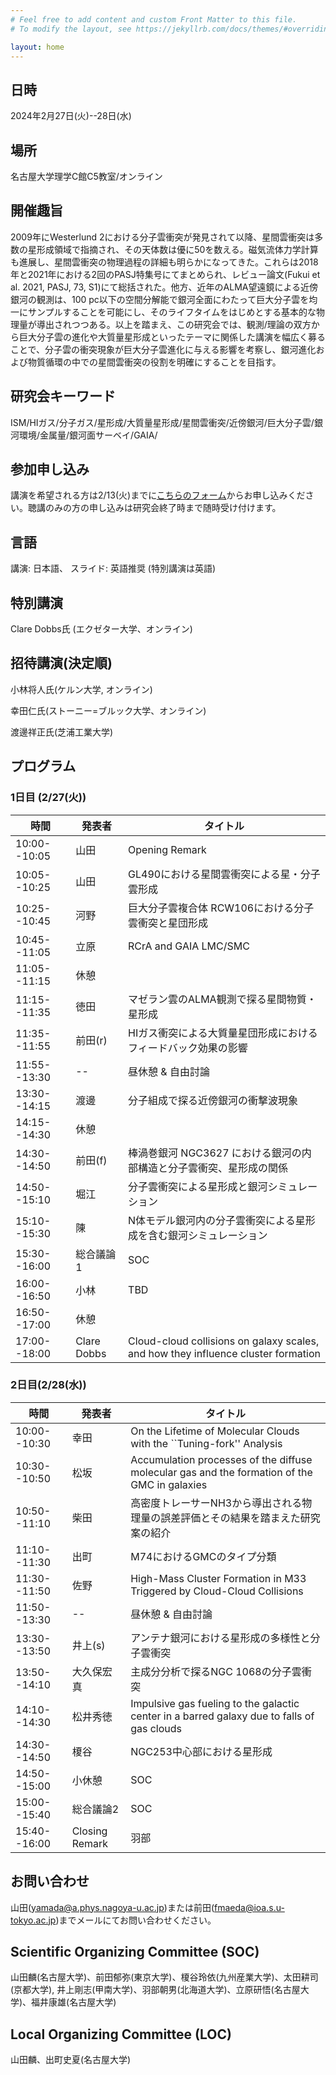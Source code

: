 ```yaml
---
# Feel free to add content and custom Front Matter to this file.
# To modify the layout, see https://jekyllrb.com/docs/themes/#overriding-theme-defaults

layout: home
---
```


## 日時
2024年2月27日(火)--28日(水)

## 場所
名古屋大学理学C館C5教室/オンライン

## 開催趣旨
2009年にWesterlund 2における分子雲衝突が発見されて以降、星間雲衝突は多数の星形成領域で指摘され、その天体数は優に50を数える。磁気流体力学計算も進展し、星間雲衝突の物理過程の詳細も明らかになってきた。これらは2018年と2021年における2回のPASJ特集号にてまとめられ、レビュー論文(Fukui et al. 2021, PASJ, 73, S1)にて総括された。他方、近年のALMA望遠鏡による近傍銀河の観測は、100 pc以下の空間分解能で銀河全面にわたって巨大分子雲を均一にサンプルすることを可能にし、そのライフタイムをはじめとする基本的な物理量が導出されつつある。以上を踏まえ、この研究会では、観測/理論の双方から巨大分子雲の進化や大質量星形成といったテーマに関係した講演を幅広く募ることで、分子雲の衝突現象が巨大分子雲進化に与える影響を考察し、銀河進化および物質循環の中での星間雲衝突の役割を明確にすることを目指す。

## 研究会キーワード
ISM/HIガス/分子ガス/星形成/大質量星形成/星間雲衝突/近傍銀河/巨大分子雲/銀河環境/金属量/銀河面サーベイ/GAIA/

## 参加申し込み
講演を希望される方は2/13(火)までに[こちらのフォーム](https://docs.google.com/forms/d/e/1FAIpQLSeoMVIn6m09KSdJcriAVgCX9hb2_3aXV8puxXAim1Om2yt4gQ/viewform?usp=sf_link)からお申し込みください。聴講のみの方の申し込みは研究会終了時まで随時受け付けます。

## 言語
講演: 日本語、
スライド: 英語推奨
(特別講演は英語)

## 特別講演
Clare Dobbs氏 (エクゼター大学、オンライン)

## 招待講演(決定順)
小林将人氏(ケルン大学, オンライン)

幸田仁氏(ストーニー=ブルック大学、オンライン)

渡邊祥正氏(芝浦工業大学)

## プログラム
### 1日目 (2/27(火))

| 時間 | 発表者 | タイトル |
| --------- | --------- | --------- |
| 10:00--10:05 | 山田 | Opening Remark |
| 10:05--10:25 | 山田 | GL490における星間雲衝突による星・分子雲形成 | 
| 10:25--10:45 | 河野 | 巨大分子雲複合体 RCW106における分子雲衝突と星団形成 
| 10:45--11:05 | 立原| RCrA and GAIA LMC/SMC | 
| 11:05--11:15 | 休憩 | 
| 11:15--11:35 | 徳田 | マゼラン雲のALMA観測で探る星間物質・星形成 | 
| 11:35--11:55 | 前田(r) | HIガス衝突による大質量星団形成におけるフィードバック効果の影響| 
| 11:55--13:30 | -- | 昼休憩 & 自由討論
| 13:30--14:15 | 渡邊 | 分子組成で探る近傍銀河の衝撃波現象 | 
| 14:15--14:30 | 休憩 | 
| 14:30--14:50 | 前田(f) | 棒渦巻銀河 NGC3627 における銀河の内部構造と分子雲衝突、星形成の関係 | 
| 14:50--15:10 | 堀江 | 分子雲衝突による星形成と銀河シミュレーション| 
| 15:10--15:30 | 陳 | N体モデル銀河内の分子雲衝突による星形成を含む銀河シミュレーション | 
| 15:30--16:00 | 総合議論1 | SOC |
| 16:00--16:50 | 小林 | TBD |
| 16:50--17:00 | 休憩 | 
| 17:00--18:00 | Clare Dobbs |Cloud-cloud collisions on galaxy scales, and how they influence cluster formation|


### 2日目(2/28(水))

| 時間 | 発表者 | タイトル | 
| --------- | --------- | --------- |
| 10:00--10:30 | 幸田 | On the Lifetime of Molecular Clouds with the ``Tuning-fork'' Analysis|
| 10:30--10:50 | 松坂 | Accumulation processes of the diffuse molecular gas and the formation of the GMC in galaxies|
| 10:50--11:10 | 柴田 | 高密度トレーサーNH3から導出される物理量の誤差評価とその結果を踏まえた研究案の紹介|
| 11:10--11:30 | 出町 | M74におけるGMCのタイプ分類 | 
| 11:30--11:50 | 佐野 | High-Mass Cluster Formation in M33 Triggered by Cloud-Cloud Collisions | 
| 11:50--13:30 | -- | 昼休憩 & 自由討論 |
| 13:30--13:50 | 井上(s) | アンテナ銀河における星形成の多様性と分子雲衝突 | 
| 13:50--14:10 | 大久保宏真 | 主成分分析で探るNGC 1068の分子雲衝突 | 
| 14:10--14:30 | 松井秀徳 |  Impulsive gas fueling to the galactic center in a barred galaxy due to falls of gas clouds | 
| 14:30--14:50 | 榎谷 | NGC253中心部における星形成 | 
| 14:50--15:00 | 小休憩 | SOC |
| 15:00--15:40 | 総合議論2| SOC |
| 15:40--16:00 | Closing Remark| 羽部 |


## お問い合わせ
山田(yamada@a.phys.nagoya-u.ac.jp)または前田(fmaeda@ioa.s.u-tokyo.ac.jp)までメールにてお問い合わせください。

## Scientific Organizing Committee (SOC)
山田麟(名古屋大学)、前田郁弥(東京大学)、榎谷玲依(九州産業大学)、太田耕司(京都大学), 井上剛志(甲南大学)、羽部朝男(北海道大学)、立原研悟(名古屋大学)、福井康雄(名古屋大学)

## Local Organizing Committee (LOC)
山田麟、出町史夏(名古屋大学)